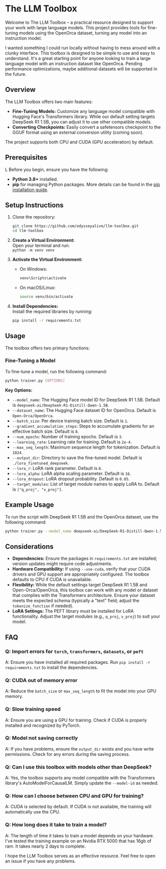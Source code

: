# The LLM Toolbox

Welcome to The LLM Toolbox – a practical resource designed to support your work with large language models. This project provides tools for fine-tuning models using the OpenOrca dataset, turning any model into an instruction model.

I wanted something I could run locally without having to mess around with a clunky interface. This toolbox is designed to be simple to use and easy to understand. It's a great starting point for anyone looking to train a large language model with an instruction dataset like OpenOrca. Pending performance optimizations, maybe additional datasets will be supported in the future.

## Overview

The LLM Toolbox offers two main features:

- **Fine-Tuning Models:** Customize any language model compatible with Hugging Face's Transformers library. While our default setting targets DeepSeek R1 1.5B, you can adjust it to use other compatible models.
- **Converting Checkpoints:** Easily convert a safetensors checkpoint to the GGUF format using an external conversion utility (coming soon).

The project supports both CPU and CUDA (GPU acceleration) by default.

## Prerequisites

L
Before you begin, ensure you have the following:

- **Python 3.8+** installed.
- **pip** for managing Python packages. More details can be found in the [pip installation guide](https://pip.pypa.io/en/stable/installation/).

## Setup Instructions

1. Clone the repository:

   ```sh
   git clone https://github.com/odysseyalive/llm-toolbox.git
   cd llm-toolbox

   ```

2. **Create a Virtual Environment:**  
   Open your terminal and run:  
   `python -m venv venv`

3. **Activate the Virtual Environment:**

   - On Windows:

     ```sh
     venv\Scripts\activate
     ```

   - On macOS/Linux:

     ```sh
     source venv/bin/activate
     ```

4. **Install Dependencies:**  
   Install the required libraries by running:

   ```sh
   pip install -r requirements.txt
   ```

## Usage

The toolbox offers two primary functions:

### Fine-Tuning a Model

To fine-tune a model, run the following command:

```sh
python trainer.py [OPTIONS]
```

**Key Options:**

- `--model_name`: The Hugging Face model ID for DeepSeek R1 1.5B. Default is `deepseek-ai/DeepSeek-R1-Distill-Qwen-1.5B`.
- `--dataset_name`: The Hugging Face dataset ID for OpenOrca. Default is `Open-Orca/OpenOrca`.
- `--batch_size`: Per device training batch size. Default is `1`.
- `--gradient_accumulation_steps`: Steps to accumulate gradients for an effective batch size. Default is `8`.
- `--num_epochs`: Number of training epochs. Default is `3`.
- `--learning_rate`: Learning rate for training. Default is `2e-4`.
- `--max_seq_length`: Maximum sequence length for tokenization. Default is `1024`.
- `--output_dir`: Directory to save the fine-tuned model. Default is `./lora_finetuned_deepseek`.
- `--lora_r`: LoRA rank parameter. Default is `8`.
- `--lora_alpha`: LoRA alpha scaling parameter. Default is `16`.
- `--lora_dropout`: LoRA dropout probability. Default is `0.05`.
- `--target_modules`: List of target module names to apply LoRA to. Default is `["q_proj", "v_proj"]`.

## Example Usage

To run the script with DeepSeek R1 1.5B and the OpenOrca dataset, use the following command:

```sh
python trainer.py --model_name deepseek-ai/DeepSeek-R1-Distill-Qwen-1.5B --dataset_name Open-Orca/OpenOrca
```

## Considerations

- **Dependencies:** Ensure the packages in `requirements.txt` are installed; version updates might require code adjustments.
- **Hardware Compatibility:** If using `--use-cuda`, verify that your CUDA drivers and GPU support are appropriately configured. The toolbox defaults to CPU if CUDA is unavailable.
- **Flexibility:** While the default settings target DeepSeek R1 1.5B and Open-Orca/OpenOrca, this toolbox can work with any model or dataset that complies with the Transformers architecture. Ensure your dataset meets the expected schema (typically a "text" field; adjust the `tokenize_function` if needed).
- **LoRA Settings:** The PEFT library must be installed for LoRA functionality. Adjust the target modules (e.g., `q_proj`, `v_proj`) to suit your model.

## FAQ

### Q: Import errors for `torch`, `transformers`, `datasets`, or `peft`

A: Ensure you have installed all required packages. Run `pip install -r requirements.txt` to install the dependencies.

### Q: CUDA out of memory error

A: Reduce the `batch_size` or `max_seq_length` to fit the model into your GPU memory.

### Q: Slow training speed

A: Ensure you are using a GPU for training. Check if CUDA is properly installed and recognized by PyTorch.

### Q: Model not saving correctly

A: If you have problems, ensure the `output_dir` exists and you have write permissions. Check for any errors during the saving process.

### Q: Can I use this toolbox with models other than DeepSeek?

A: Yes, the toolbox supports any model compatible with the Transformers library's AutoModelForCausalLM. Simply update the `--model-id` as needed.

### Q: How can I choose between CPU and GPU for training?

A: CUDA is selected by default. If CUDA is not available, the training will automatically use the CPU.

### Q: How long does it take to train a model?

A: The length of time it takes to train a model depends on your hardware. I've tested the training example on an Nvidia RTX 5000 that has 16gb of ram. It takes nearly 2 days to complete.

I hope the LLM Toolbox serves as an effective resource. Feel free to open an issue if you have any problems.
